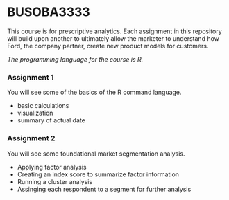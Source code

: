 # BUSOBA3333

This course is for prescriptive analytics.  Each assignment in this repository will build upon another to ultimately allow the marketer to understand how Ford, the company partner, create new product models for customers.

*The programming language for the course is R.*

### Assignment 1

You will see some of the basics of the R command language. 
- basic calculations
- visualization
- summary of actual date

### Assignment 2

You will see some foundational market segmentation analysis.
- Applying factor analysis
- Creating an index score to summarize factor information
- Running a cluster analysis
- Assinging each respondent to a segment for further analysis